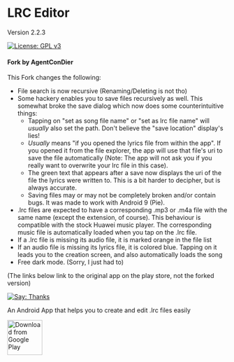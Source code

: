 # LRC Editor 
Version 2.2.3

[![License: GPL v3](https://img.shields.io/badge/License-GPL%20v3-blue.svg)](https://www.gnu.org/licenses/gpl-3.0)

#### Fork by AgentConDier
This Fork changes the following:
* File search is now recursive (Renaming/Deleting is not tho)
* Some hackery enables you to save files recursively as well. This somewhat broke the save dialog which now does some counterintuitive things:
    * Tapping on "set as song file name" or "set as lrc file name" will *usually* also set the path. Don't believe the "save location" display's lies!
    * *Usually* means "if you opened the lyrics file from within the app". If you opened it from the file explorer, the app will use that file's uri to save the file automatically (Note: The app will not ask you if you really want to overwrite your lrc file in this case).
    * The green text that appears after a save now displays the uri of the file the lyrics were written to. This is a bit harder to decipher, but is always accurate.
    * Saving files may or may not be completely broken and/or contain bugs. It was made to work with Android 9 (Pie).
* .lrc files are expected to have a corresponding .mp3 or .m4a file with the same name (except the extension, of course). This behaviour is compatible with the stock Huawei music player. The corresponding music file is automatically loaded when you tap on the .lrc file.
* If a .lrc file is missing its audio file, it is marked orange in the file list
* If an audio file is missing its lyrics file, it is colored blue. Tapping on it leads you to the creation screen, and also automatically loads the song
* Free dark mode. (Sorry, I just had to)


(The links below link to the original app on the play store, not the forked version)

[![Say: Thanks](https://img.shields.io/badge/Say%20Thanks-!-1EAEDB.svg)](https://play.google.com/store/apps/details?id=com.cg.lrceditor)

An Android App that helps you to create and edit .lrc files easily

[<img src="https://play.google.com/intl/en_us/badges/images/generic/en_badge_web_generic.png" alt="Download from Google Play" height="80">](https://play.google.com/store/apps/details?id=com.cg.lrceditor)
